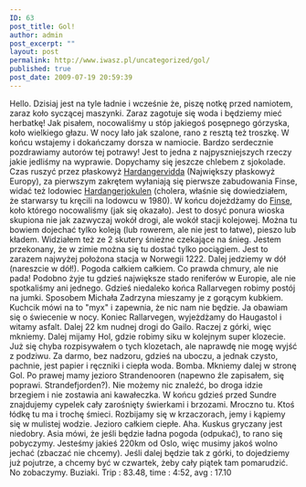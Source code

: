 ```yaml
---
ID: 63
post_title: Gol!
author: admin
post_excerpt: ""
layout: post
permalink: http://www.iwasz.pl/uncategorized/gol/
published: true
post_date: 2009-07-19 20:59:39
---
```

Hello. Dzisiaj jest na tyle ładnie i wcześnie że, piszę notkę przed namiotem, zaraz koło syczącej maszynki. Zaraz zagotuje się woda i będziemy mieć herbatkę! Jak pisałem, nocowaliśmy u stóp jakiegoś posępnego górzyska, koło wielkiego głazu. W nocy lało jak szalone, rano z resztą też troszkę. W końcu wstajemy i dokańczamy dorsza w namiocie. Bardzo serdecznie pozdrawiamy autorów tej potrawy! Jest to jedna z najpyszniejszych rzeczy jakie jedliśmy na wyprawie. Dopychamy się jeszcze chlebem z sjokolade. Czas ruszyć przez płaskowyż <a title="Hardangervidda" href="http://en.wikipedia.org/wiki/Hardangervidda" target="_blank">Hardangervidda</a> (Największy płaskowyż Europy), za pierwszym zakrętem wyłaniają się pierwsze zabudowania Finse, widać też lodowiec <a title="lodowiec" href="http://en.wikipedia.org/wiki/Hardangerjokulen" target="_blank">Hardangerjokulen</a> (cholera, właśnie się dowiedziałem, że starwarsy tu kręcili na lodowcu w 1980). W końcu dojeżdżamy do <a title="STARWARS" href="http://www.markdermul.be/hoth/" target="_blank">Finse</a>, koło którego nocowaliśmy (jak się okazało). Jest to dosyć ponura wioska skupiona nie jak zazwyczaj wokół drogi, ale wokół stacji kolejowej. Można tu bowiem dojechać tylko koleją (lub rowerem, ale nie jest to łatwe), pieszo lub kładem. Widziałem też ze 2 skutery śnieżne czekające na śnieg. Jestem przekonany, że w zimie można się tu dostać tylko pociągiem. Jest to zarazem najwyżej położona stacja w Norwegii 1222. Dalej jedziemy w dół (nareszcie w dół!). Pogoda całkiem całkiem. Co prawda chmury, ale nie pada! Podobno żyje tu gdzieś największe stado reniferów w Europie, ale nie spotkaliśmy ani jednego. Gdzieś niedaleko końca Rallarvegen robimy postój na jumki. Sposobem Michała Zadrzyna mieszamy je z gorącym kubkiem. Kuchcik mówi na to "myx" i zapewnia, że nic nam nie będzie. Ja obawiam się o świecenie w nocy. Koniec Rallarvegen, wyjeżdżamy do Haugastol i witamy asfalt. Dalej 22 km nudnej drogi do Gailo. Raczej z górki, więc mkniemy. Dalej mijamy Hol, gdzie robimy siku w kolejnym super klozecie. Już się chyba rozpisywałem o tych klozetach, ale naprawdę nie mogę wyjść z podziwu. Za darmo, bez nadzoru, gdzieś na uboczu, a jednak czysto, pachnie, jest papier i ręczniki i ciepła woda. Bomba. Mkniemy dalej w stronę Gol. Po prawej mamy jezioro Strandenooren (napewno źle zapisałem, się poprawi. Strandefjorden?). Nie możemy nic znaleźć, bo droga idzie brzegiem i nie zostawia ani kawałeczka. W końcu gdzieś przed Sundre znajdujemy cypelek cały zarośnięty świerkami i brzozami. Mroczno tu. Ktoś łódkę tu ma i trochę śmieci. Rozbijamy się w krzaczorach, jemy i kąpiemy się w mulistej wodzie. Jezioro całkiem ciepłe. Aha. Kuskus gryczany jest niedobry. Asia mówi, że jeśli będzie ładna pogoda (odpukać), to rano się pobyczymy. Jesteśmy jakieś 220km od Oslo, więc musimy jakoś wolno jechać (zbaczać nie chcemy). Jeśli dalej będzie tak z górki, to dojedziemy już pojutrze, a chcemy być w czwartek, żeby cały piątek tam pomarudzić. No zobaczymy. Buziaki. Trip : 83.48, time : 4:52, avg : 17.10
